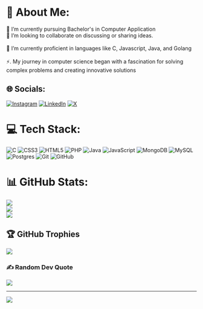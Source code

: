 # 💫 About Me:
🔭 I’m currently pursuing Bachelor's in Computer Application<br>👯 I’m looking to collaborate on discussing or sharing ideas.<br><br>🌱 I’m currently proficient in languages like C, Javascript, Java, and Golang<br><br>⚡. My journey in computer science began with a fascination for solving complex problems and creating innovative solutions


## 🌐 Socials:
[![Instagram](https://img.shields.io/badge/Instagram-%23E4405F.svg?logo=Instagram&logoColor=white)](https://instagram.com/sagarmalasiii) [![LinkedIn](https://img.shields.io/badge/LinkedIn-%230077B5.svg?logo=linkedin&logoColor=white)](https://linkedin.com/in/sagarmalasiii) [![X](https://img.shields.io/badge/X-black.svg?logo=X&logoColor=white)](https://x.com/sagarmalasiii) 

# 💻 Tech Stack:
![C](https://img.shields.io/badge/c-%2300599C.svg?style=for-the-badge&logo=c&logoColor=white) ![CSS3](https://img.shields.io/badge/css3-%231572B6.svg?style=for-the-badge&logo=css3&logoColor=white) ![HTML5](https://img.shields.io/badge/html5-%23E34F26.svg?style=for-the-badge&logo=html5&logoColor=white) ![PHP](https://img.shields.io/badge/php-%23777BB4.svg?style=for-the-badge&logo=php&logoColor=white) ![Java](https://img.shields.io/badge/java-%23ED8B00.svg?style=for-the-badge&logo=openjdk&logoColor=white) ![JavaScript](https://img.shields.io/badge/javascript-%23323330.svg?style=for-the-badge&logo=javascript&logoColor=%23F7DF1E) ![MongoDB](https://img.shields.io/badge/MongoDB-%234ea94b.svg?style=for-the-badge&logo=mongodb&logoColor=white) ![MySQL](https://img.shields.io/badge/mysql-4479A1.svg?style=for-the-badge&logo=mysql&logoColor=white) ![Postgres](https://img.shields.io/badge/postgres-%23316192.svg?style=for-the-badge&logo=postgresql&logoColor=white) ![Git](https://img.shields.io/badge/git-%23F05033.svg?style=for-the-badge&logo=git&logoColor=white) ![GitHub](https://img.shields.io/badge/github-%23121011.svg?style=for-the-badge&logo=github&logoColor=white)
# 📊 GitHub Stats:
![](https://github-readme-stats.vercel.app/api?username=sagarmalasiii&theme=dark&hide_border=false&include_all_commits=false&count_private=false)<br/>
![](https://github-readme-streak-stats.herokuapp.com/?user=sagarmalasiii&theme=dark&hide_border=false)<br/>
![](https://github-readme-stats.vercel.app/api/top-langs/?username=sagarmalasiii&theme=dark&hide_border=false&include_all_commits=false&count_private=false&layout=compact)

## 🏆 GitHub Trophies
![](https://github-profile-trophy.vercel.app/?username=sagarmalasiii&theme=radical&no-frame=false&no-bg=true&margin-w=4)

### ✍️ Random Dev Quote
![](https://quotes-github-readme.vercel.app/api?type=horizontal&theme=radical)

---
[![](https://visitcount.itsvg.in/api?id=sagarmalasiii&icon=0&color=0)](https://visitcount.itsvg.in)

<!-- Proudly created with GPRM ( https://gprm.itsvg.in ) -->
